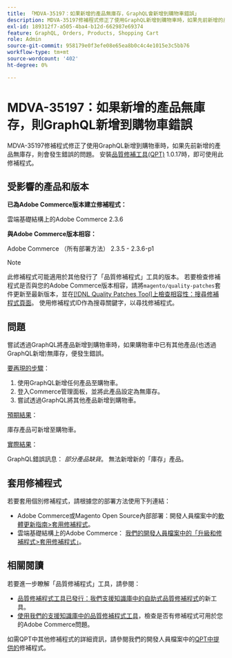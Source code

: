 ```yaml
---
title: 「MDVA-35197：如果新增的產品無庫存，GraphQL會新增到購物車錯誤」
description: MDVA-35197修補程式修正了使用GraphQL新增到購物車時，如果先前新增的產品無庫存，則會發生錯誤的問題。 安裝[Quality Patches Tool (QPT)](/help/announcements/adobe-commerce-announcements/magento-quality-patches-released-new-tool-to-self-serve-quality-patches.md) 1.0.17時，即可使用此修補程式。
exl-id: 189312f7-a505-4ba4-b12d-662987e69374
feature: GraphQL, Orders, Products, Shopping Cart
role: Admin
source-git-commit: 958179e0f3efe08e65ea8b0c4c4e1015e3c5bb76
workflow-type: tm+mt
source-wordcount: '402'
ht-degree: 0%

---
```


# MDVA-35197：如果新增的產品無庫存，則GraphQL新增到購物車錯誤

MDVA-35197修補程式修正了使用GraphQL新增到購物車時，如果先前新增的產品無庫存，則會發生錯誤的問題。 安裝[品質修補工具(QPT)](/help/announcements/adobe-commerce-announcements/magento-quality-patches-released-new-tool-to-self-serve-quality-patches.md) 1.0.17時，即可使用此修補程式。

## 受影響的產品和版本

**已為Adobe Commerce版本建立修補程式：**

雲端基礎結構上的Adobe Commerce 2.3.6

**與Adobe Commerce版本相容：**

Adobe Commerce （所有部署方法） 2.3.5 - 2.3.6-p1

>[!NOTE]
>
>此修補程式可能適用於其他發行了「品質修補程式」工具的版本。 若要檢查修補程式是否與您的Adobe Commerce版本相容，請將`magento/quality-patches`套件更新至最新版本，並在[[!DNL Quality Patches Tool]上檢查相容性：搜尋修補程式頁面](https://devdocs.magento.com/quality-patches/tool.html#patch-grid)。 使用修補程式ID作為搜尋關鍵字，以尋找修補程式。

## 問題

嘗試透過GraphQL將產品新增到購物車時，如果購物車中已有其他產品(也透過GraphQL新增)無庫存，便發生錯誤。

<u>要再現的步驟</u>：

1. 使用GraphQL新增任何產品至購物車。
1. 登入Commerce管理面板，並將此產品設定為無庫存。
1. 嘗試透過GraphQL將其他產品新增到購物車。

<u>預期結果</u>：

庫存產品可新增至購物車。

<u>實際結果</u>：

GraphQL錯誤訊息： *部分產品缺貨*。 無法新增新的「庫存」產品。

## 套用修補程式

若要套用個別修補程式，請根據您的部署方法使用下列連結：

* Adobe Commerce或Magento Open Source內部部署：開發人員檔案中的[軟體更新指南>套用修補程式](https://devdocs.magento.com/guides/v2.4/comp-mgr/patching/mqp.html)。
* 雲端基礎結構上的Adobe Commerce： [我們的開發人員檔案中的「升級和修補程式>套用修補程式」](https://devdocs.magento.com/cloud/project/project-patch.html)。

## 相關閱讀

若要進一步瞭解「品質修補程式」工具，請參閱：

* [品質修補程式工具已發行：我們支援知識庫中的自助式品質修補程式](/help/announcements/adobe-commerce-announcements/magento-quality-patches-released-new-tool-to-self-serve-quality-patches.md)的新工具。
* [使用我們的支援知識庫中的品質修補程式工具](/help/support-tools/patches-available-in-qpt-tool/check-patch-for-magento-issue-with-magento-quality-patches.md)，檢查是否有修補程式可用於您的Adobe Commerce問題。

如需QPT中其他修補程式的詳細資訊，請參閱我們的開發人員檔案中的[QPT中提供的](https://devdocs.magento.com/quality-patches/tool.html#patch-grid)修補程式。
